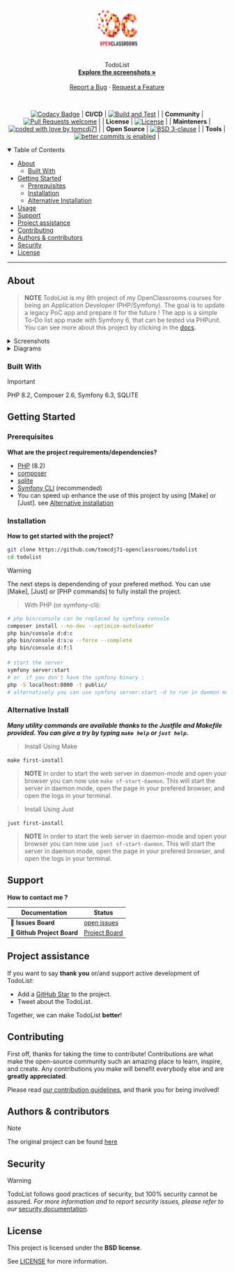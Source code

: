 <h1 align="center">
  <a href="https://github.com/tomcdj71-openclassrooms/todolist">
    <!-- Please provide path to your logo here -->
    <img src="public/img/Logo_OpenClassrooms.png" alt="Logo" width="100" height="100">
  </a>
</h1>

<div align="center">
  TodoList
  <br />
  <a href="#about"><strong>Explore the screenshots »</strong></a>
  <br />
  <br />
  <a href="https://github.com/tomcdj71-openclassrooms/todolist/issues/new?assignees=&labels=bug&template=01_BUG_REPORT.md&title=bug%3A+">Report a Bug</a>
   · 
  <a href="https://github.com/tomcdj71-openclassrooms/todolist/issues/new?assignees=&labels=enhancement&template=02_FEATURE_REQUEST.md&title=feat%3A+">Request a Feature</a>
</div>

<div align="center">
<br />


|  | |
|---|---|
[![Codacy Badge](https://api.codacy.com/project/badge/Grade/a4cced4160514a3c84e44bca2d241d5a)](https://app.codacy.com/gh/tomcdj71-openclassrooms/todolist?utm_source=github.com&utm_medium=referral&utm_content=tomcdj71-openclassrooms/todolist&utm_campaign=Badge_Grade)
| **CI/CD** | [![Build and Test](https://github.com/tomcdj71-openclassrooms/todolist/actions/workflows/build_and_test.yaml/badge.svg)](https://github.com/tomcdj71-openclassrooms/todolist/actions/workflows/build_and_test.yaml)  |
| **Community** | [![Pull Requests welcome](https://img.shields.io/badge/PRs-welcome-ff69b4.svg?style=flat-square)](https://github.com/tomcdj71-openclassrooms/todolist/issues?q=is%3Aissue+is%3Aopen+label%3A%22help+wanted%22)  |
| **License** | [![License](https://img.shields.io/badge/License-BSD_3--Clause-blue.svg)](https://opensource.org/licenses/BSD-3-Clause) |
| **Mainteners** | [![coded with love by tomcdj71](https://img.shields.io/badge/%3C%2F%3E%20with%20%E2%99%A5%20by-tomcdj71-ff1414.svg?style=flat-square)](https://github.com/tomcdj71) |
| **Open&#160;Source** | [![BSD 3-clause](https://img.shields.io/badge/License-BSD%203--Clause-blue.svg)](https://github.com/tomcdj71-openclassrooms/todolist/blob/main/LICENSE) |
| **Tools** | [![better commits is enabled](https://img.shields.io/badge/better--commits-enabled?style=for-the-badge&logo=git&color=a6e3a1&logoColor=D9E0EE&labelColor=302D41)](https://github.com/Everduin94/better-commits) |

</div>

<details open="open">
<summary>Table of Contents</summary>

- [About](#about)
  - [Built With](#built-with)
- [Getting Started](#getting-started)
  - [Prerequisites](#prerequisites)
  - [Installation](#installation)
  - [Alternative Installation](#alternative-install)
- [Usage](#usage)
- [Support](#support)
- [Project assistance](#project-assistance)
- [Contributing](#contributing)
- [Authors & contributors](#authors--contributors)
- [Security](#security)
- [License](#license)

</details>

---

## About

> **NOTE**
> TodoList is my 8th project of my OpenClassrooms courses for being an Application Developer (PHP/Symfony).
> The goal is to update a legacy PoC app and prepare it for the future !
> The app is a simple To-Do list app made with Symfony 6, that can be tested via PHPunit.
> You can see more about this project by clicking in the [docs](./docs/todoco_intro.pdf).


<details>
<summary>Screenshots</summary>
<br>

|                                                    Home Page                                                    |
| :-------------------------------------------------------------------------------------------------------------: |
|  <img src="docs/screenshots/homepage.png" title="Home Page" width="100%" alt="Home Page">                       |

|                                                   Login Page                                                    |
| :-------------------------------------------------------------------------------------------------------------: |
|  <img src="docs/screenshots/userlogin.png" title="Create User Page" width="100%" alt="Create User Page">        |

|                                                Create User Page                                                 |
| :-------------------------------------------------------------------------------------------------------------: |
|  <img src="docs/screenshots/usercreate.png" title="Create User Page" width="100%" alt="Create User Page">       |

|                                                 Tasks List Page                                                 |
| :-------------------------------------------------------------------------------------------------------------: |
|  <img src="docs/screenshots/taskslist.png" title="Tasks List Page" width="100%" alt="Tasks List Page">          |

|                                                Task Create Page                                                 |
| :-------------------------------------------------------------------------------------------------------------: |
|  <img src="docs/screenshots/taskcreate.png" title="Task Create Page" width="100%" alt="Task Create Page">       |

|                                                 Task Edit Page                                                  |
| :-------------------------------------------------------------------------------------------------------------: |
|  <img src="docs/screenshots/taskedit.png" title="Task Edit Page" width="100%" alt="Task Edit Page">             |

|                                                Task Delete Page                                                 |
| :-------------------------------------------------------------------------------------------------------------: |
|  <img src="docs/screenshots/taskdelete.png" title="Task Delete Page" width="100%" alt="Task Delete Page">       |

|                                                Task Toggle Page                                                 |
| :-------------------------------------------------------------------------------------------------------------: |
|  <img src="docs/screenshots/tasktoggle.png" title="Task Toggle Page" width="100%" alt="Task Toggle Page">       |

</details>

<details>
<summary>Diagrams</summary>
<br>

|         TYPE        |       PREVIEW       |
| :-----------------: | :-----------------: |
| MPD · drawio        | [MPD]               |
| Classes · plantuml  | [Classes]           |
| Sequence · plantuml | [Add Task]          |
| Sequence · plantuml | [Delete Task]       |
| Sequence · plantuml | [Create Task]       |
| Sequence · plantuml | [Toggle Task]       |
| Sequence · plantuml | [Update Task]       |
| Sequence · plantuml | [Add User]          |
| Sequence · plantuml | [Login]             |
| Sequence · plantuml | [Logout]            |
| Use Case · plantuml | [Use Case]          |

[MPD]: docs/diagrams/png/MPD.png
[Classes]: docs/diagrams/png/classes.png
[Add Task]: docs/diagrams/png/Seq_1_Add_Task.png
[Delete Task]: docs/diagrams/png/Seq_2_Delete_Task.png
[Create Task]: docs/diagrams/png/Seq_3_Create_User.png
[Toggle Task]: docs/diagrams/png/Seq_4_Toggle_Task.png
[Update Task]: docs/diagrams/png/Seq_5_Update_Task.png
[Add User]: docs/diagrams/png/Seq_6_Add_User.png
[Login]: docs/diagrams/png/Seq_7_Login.png
[Logout]: docs/diagrams/png/Seq_8_Logout.png
[Use Case]: docs/diagrams/png/UseCase.png

</details>

### Built With

> [!IMPORTANT]  
> PHP 8.2, Composer 2.6, Symfony 6.3, SQLITE

## Getting Started

### Prerequisites

**What are the project requirements/dependencies?**

- [PHP] (8.2)
- [composer]
- [sqlite]
- [Symfony CLI] (recommended)
- You can speed up enhance the use of this project by using [Make] or [Just]. see [Alternative installation](#alternative-install)

[PHP]: https://www.php.net/downloads
[Symfony CLI]: https://symfony.com/download
[Composer]: https://getcomposer.com
[SQLite]: https://www.sqlite.org/download.html
### Installation

**How to get started with the project?**

```bash
git clone https://github.com/tomcdj71-openclassrooms/todolist
cd todolist
```
> [!WARNING]  
> The next steps is dependending of your prefered method. You can use [Make], [Just] or [PHP commands] to fully install the project.

> With PHP (or symfony-cli):

```bash
# php bin/console can be replaced by symfony console
composer install --no-dev --optimize-autoloader
php bin/console d:d:c
php bin/console d:s:u --force --complete
php bin/console d:f:l

# start the server
symfony server:start 
# or  if you don't have the symfony binary :
php -S localhost:8000 -t public/ 
# alternatively you can use symfony server:start -d to run in daemon mode
```
### Alternative Install

**_Many utility commands are available thanks to the Justfile and Makefile provided. You can give a try by typing `make help` or `just help`._**

> Install Using Make

`make first-install`

> **NOTE**
> In order to start the web server in daemon-mode and open your browser you can now use `make sf-start-daemon`. 
> This will start the server in daemon mode, open the page in your prefered browser, and open the logs in your terminal.

> Install Using Just

`just first-install`

> **NOTE**
> In order to start the web server in daemon-mode and open your browser you can now use `just sf-start-daemon`. 
> This will start the server in daemon mode, open the page in your prefered browser, and open the logs in your terminal.

## Support

**How to contact me ?**

| Documentation              | Status                                                         |
| -------------------------- | -------------------------------------------------------------- |
| :bug: **Issues Board** | [open issues](https://github.com/tomcdj71-openclassrooms/todolist/issues) |
| :bug: **Github Project Board** | [Project Board](https://github.com/orgs/tomcdj71-openclassrooms/projects/2) |

## Project assistance

If you want to say **thank you** or/and support active development of TodoList:

- Add a [GitHub Star](https://github.com/tomcdj71-openclassrooms/todolist) to the project.
- Tweet about the TodoList.

Together, we can make TodoList **better**!

## Contributing

First off, thanks for taking the time to contribute! Contributions are what make the open-source community such an amazing place to learn, inspire, and create. Any contributions you make will benefit everybody else and are **greatly appreciated**.


Please read [our contribution guidelines](./docs/CONTRIBUTING.md), and thank you for being involved!

## Authors & contributors

> [!NOTE]  
> The original project can be found [here](https://github.com/saro0h/projet8-TodoList)

## Security

> [!WARNING]  
> TodoList follows good practices of security, but 100% security cannot be assured.
> _For more information and to report security issues, please refer to our_ [security documentation](docs/SECURITY.md).

## License

This project is licensed under the **BSD license**.

See [LICENSE](LICENSE) for more information.

